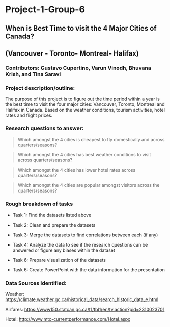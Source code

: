 # Project-1-Group-6
## When is Best Time to visit the 4 Major Cities of Canada? 
## (Vancouver - Toronto- Montreal- Halifax) 

### Contributors: Gustavo Cupertino, Varun Vinodh, Bhuvana Krish, and Tina Saravi 


### Project description/outline:

The purpose of this project is to figure out the time period within a year is the best time to visit the four major cities: Vancouver, Toronto, Montreal and Halifax in Canada. Based on the weather conditions, tourism activities, hotel rates and flight prices. 


### Research questions to answer:

 > Which amongst the 4 cities is cheapest to fly domestically and across quarters/seasons?

 > Which amongst the 4 cities has best weather conditions to visit across quarters/seasons?

 > Which amongst the 4 cities has lower hotel rates across quarters/seasons?

 > Which amongst the 4 cities are popular amongst visitors across the quarters/seasons?

 

### Rough breakdown of tasks 

- Task 1: Find the datasets listed above 

- Task 2: Clean and prepare the datasets 

- Task 3: Merge the datasets to find correlations between each (if any)

- Task 4: Analyze the data to see if the research questions can be answered or figure any biases within the dataset

- Task 6: Prepare visualization of the datasets 

- Task 6: Create PowerPoint with the data information for the presentation



### Data Sources Identified:

Weather: https://climate.weather.gc.ca/historical_data/search_historic_data_e.html

Airfares:
https://www150.statcan.gc.ca/t1/tbl1/en/tv.action?pid=2310023701

Hotel: 
http://www.mtc-currentperformance.com/Hotel.aspx




